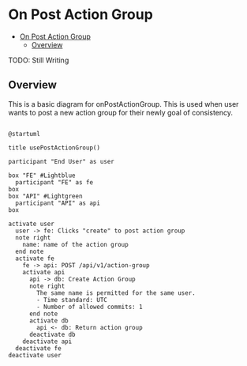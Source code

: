 # On Post Action Group

<!-- TOC -->

- [On Post Action Group](#on-post-action-group)
  - [Overview](#overview)

<!-- /TOC -->

TODO: Still Writing

## Overview
This is a basic diagram for onPostActionGroup. This is used when user wants to post a new action group for their newly goal of consistency.


```plantuml

@startuml

title usePostActionGroup()

participant "End User" as user

box "FE" #Lightblue
  participant "FE" as fe
box
box "API" #Lightgreen
  participant "API" as api
box

activate user
  user -> fe: Clicks "create" to post action group
  note right
    name: name of the action group
  end note
  activate fe
    fe -> api: POST /api/v1/action-group
    activate api
      api -> db: Create Action Group
      note right
        The same name is permitted for the same user.
        - Time standard: UTC
        - Number of allowed commits: 1
      end note
      activate db
        api <- db: Return action group
      deactivate db
    deactivate api
  deactivate fe
deactivate user
```